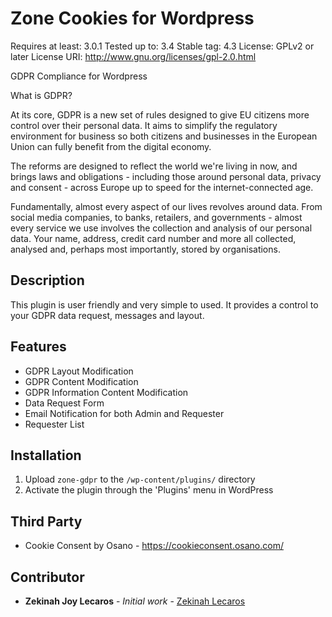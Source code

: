 # Zone Cookies for Wordpress
Requires at least: 3.0.1
Tested up to: 3.4
Stable tag: 4.3
License: GPLv2 or later
License URI: http://www.gnu.org/licenses/gpl-2.0.html

GDPR Compliance for Wordpress

What is GDPR?

At its core, GDPR is a new set of rules designed to give EU citizens more control over their personal data. It aims to simplify the regulatory environment for business so both citizens and businesses in the European Union can fully benefit from the digital economy.

The reforms are designed to reflect the world we're living in now, and brings laws and obligations - including those around personal data, privacy and consent - across Europe up to speed for the internet-connected age.

Fundamentally, almost every aspect of our lives revolves around data. From social media companies, to banks, retailers, and governments - almost every service we use involves the collection and analysis of our personal data. Your name, address, credit card number and more all collected, analysed and, perhaps most importantly, stored by organisations.

## Description

This plugin is user friendly and very simple to used. It provides a control to your GDPR data request, messages and layout.

## Features

* GDPR Layout Modification
* GDPR Content Modification
* GDPR Information Content Modification
* Data Request Form
* Email Notification for both Admin and Requester
* Requester List

## Installation

1. Upload `zone-gdpr` to the `/wp-content/plugins/` directory
2. Activate the plugin through the 'Plugins' menu in WordPress

## Third Party
* Cookie Consent by Osano - https://cookieconsent.osano.com/

## Contributor

* **Zekinah Joy Lecaros** - *Initial work* - [Zekinah Lecaros](https://github.com/zekinah)
